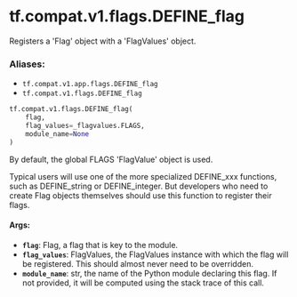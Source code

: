<div itemscope itemtype="http://developers.google.com/ReferenceObject">
<meta itemprop="name" content="tf.compat.v1.flags.DEFINE_flag" />
<meta itemprop="path" content="Stable" />
</div>

# tf.compat.v1.flags.DEFINE_flag

Registers a 'Flag' object with a 'FlagValues' object.

### Aliases:

* `tf.compat.v1.app.flags.DEFINE_flag`
* `tf.compat.v1.flags.DEFINE_flag`

``` python
tf.compat.v1.flags.DEFINE_flag(
    flag,
    flag_values=_flagvalues.FLAGS,
    module_name=None
)
```

<!-- Placeholder for "Used in" -->

By default, the global FLAGS 'FlagValue' object is used.

Typical users will use one of the more specialized DEFINE_xxx
functions, such as DEFINE_string or DEFINE_integer.  But developers
who need to create Flag objects themselves should use this function
to register their flags.

#### Args:


* <b>`flag`</b>: Flag, a flag that is key to the module.
* <b>`flag_values`</b>: FlagValues, the FlagValues instance with which the flag will
    be registered. This should almost never need to be overridden.
* <b>`module_name`</b>: str, the name of the Python module declaring this flag.
    If not provided, it will be computed using the stack trace of this call.